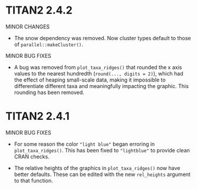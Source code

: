 # TITAN2 2.4.2

MINOR CHANGES

* The snow dependency was removed. Now cluster types default to those of 
  `parallel::makeCluster()`.


MINOR BUG FIXES

* A bug was removed from `plot_taxa_ridges()` that rounded the x axis values to 
  the nearest hundredth (`round(..., digits = 2)`), which had the effect of 
  heaping small-scale data, making it impossible to differentiate different 
  taxa and meaningfully impacting the graphic. This rounding has been removed.


# TITAN2 2.4.1

MINOR BUG FIXES

* For some reason the color `"light blue"` began erroring in 
  `plot_taxa_ridges()`. This has been fixed to `"lightblue"` to provide clean 
  CRAN checks.
  
* The relative heights of the graphics in `plot_taxa_ridges()` now have better
  defaults. These can be edited with the new `rel_heights` argument to that 
  function.
